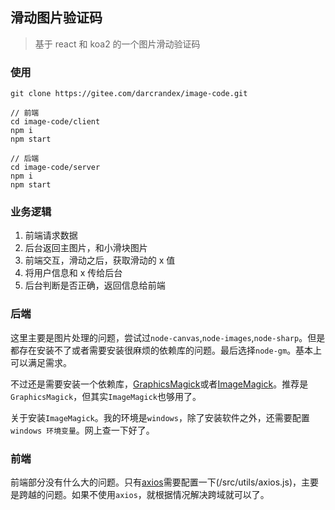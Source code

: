 ## 滑动图片验证码

> 基于 react 和 koa2 的一个图片滑动验证码

### 使用

```
git clone https://gitee.com/darcrandex/image-code.git
```

```
// 前端
cd image-code/client
npm i
npm start
```

```
// 后端
cd image-code/server
npm i
npm start
```

### 业务逻辑

1. 前端请求数据
2. 后台返回主图片，和小滑块图片
3. 前端交互，滑动之后，获取滑动的 x 值
4. 将用户信息和 x 传给后台
5. 后台判断是否正确，返回信息给前端

### 后端

这里主要是图片处理的问题，尝试过`node-canvas`,`node-images`,`node-sharp`。但是都存在安装不了或者需要安装很麻烦的依赖库的问题。最后选择`node-gm`。基本上可以满足需求。

不过还是需要安装一个依赖库，[GraphicsMagick](http://www.graphicsmagick.org/)或者[ImageMagick](http://www.imagemagick.org/)。推荐是`GraphicsMagick`，但其实`ImageMagick`也够用了。

关于安装`ImageMagick`。我的环境是`windows`，除了安装软件之外，还需要配置`windows 环境变量`。网上查一下好了。

### 前端

前端部分没有什么大的问题。只有[axios](https://github.com/axios/axios)需要配置一下(/src/utils/axios.js)，主要是跨越的问题。如果不使用`axios`，就根据情况解决跨域就可以了。
